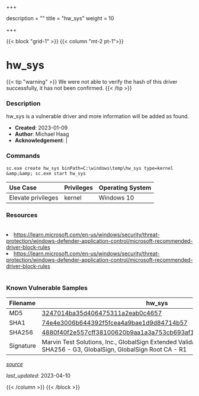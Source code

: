 +++

description = ""
title = "hw_sys"
weight = 10

+++


{{< block "grid-1" >}}
{{< column "mt-2 pt-1">}}


# hw_sys 


{{< tip "warning" >}}
We were not able to verify the hash of this driver successfully, it has not been confirmed.
{{< /tip >}}


### Description

hw_sys is a vulnerable driver and more information will be added as found.

- **Created**: 2023-01-09
- **Author**: Michael Haag
- **Acknowledgement**:  | [](https://twitter.com/)

### Commands

```
sc.exe create hw_sys binPath=C:\windows\temp\hw_sys type=kernel &amp;&amp; sc.exe start hw_sys
```

| Use Case | Privileges | Operating System | 
|:---- | ---- | ---- |
| Elevate privileges | kernel | Windows 10 |

### Resources
<br>
<li><a href=" https://learn.microsoft.com/en-us/windows/security/threat-protection/windows-defender-application-control/microsoft-recommended-driver-block-rules"> https://learn.microsoft.com/en-us/windows/security/threat-protection/windows-defender-application-control/microsoft-recommended-driver-block-rules</a></li>
<li><a href="https://learn.microsoft.com/en-us/windows/security/threat-protection/windows-defender-application-control/microsoft-recommended-driver-block-rules">https://learn.microsoft.com/en-us/windows/security/threat-protection/windows-defender-application-control/microsoft-recommended-driver-block-rules</a></li>
<br>

### Known Vulnerable Samples

| Filename | hw_sys |
|:---- | ---- | 
| MD5 | <a href="https://www.virustotal.com/gui/file/3247014ba35d406475311a2eab0c4657">3247014ba35d406475311a2eab0c4657</a> |
| SHA1 | <a href="https://www.virustotal.com/gui/file/74e4e3006b644392f5fcea4a9bae1d9d84714b57">74e4e3006b644392f5fcea4a9bae1d9d84714b57</a> |
| SHA256 | <a href="https://www.virustotal.com/gui/file/4880f40f2e557cff38100620b9aa1a3a753cb693af16cd3d95841583edcb57a8">4880f40f2e557cff38100620b9aa1a3a753cb693af16cd3d95841583edcb57a8</a> |
| Signature | Marvin Test Solutions, Inc., GlobalSign Extended Validation CodeSigning CA - SHA256 - G3, GlobalSign, GlobalSign Root CA - R1   |


[*source*](https://github.com/magicsword-io/LOLDrivers/tree/main/yaml/hw_sys.yaml)

*last_updated:* 2023-04-10








{{< /column >}}
{{< /block >}}
